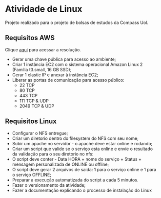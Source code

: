# Atividade de Linux

Projeto realizado para o projeto de bolsas de estudos da Compass Uol.

## Requisitos AWS
Clique [aqui](/AWS%20Resolução/aws-respostas.MD) para acessar a resolução.

+ Gerar uma chave pública para acesso ao ambiente;
+ Criar 1 instância EC2 com o sistema operacional Amazon Linux 2 (Família t3.small, 16 GB SSD);
+ Gerar 1 elastic IP e anexar à instância EC2;
+ Liberar as portas de comunicação para acesso público: 
    + 22 TCP
    + 80 TCP
    + 443 TCP
    + 111 TCP & UDP
    + 2049 TCP & UDP

## Requisitos Linux
+ Configurar o NFS entregue;
+ Criar um diretorio dentro do filesystem do NFS com seu nome;
+ Subir um apache no servidor - o apache deve estar online e rodando;
+ Criar um script que valide se o serviço esta online e envie o resultado da validação para o seu diretorio no nfs:
+ O script deve conter - Data HORA + nome do serviço + Status + mensagem personalizada de ONLINE ou offline;
+ O script deve gerar 2 arquivos de saida: 1 para o serviço online e 1 para o serviço OFFLINE;
+ Preparar a execução automatizada do script a cada 5 minutos.
+ Fazer o versionamento da atividade;
+ Fazer a documentação explicando o processo de instalação do Linux


